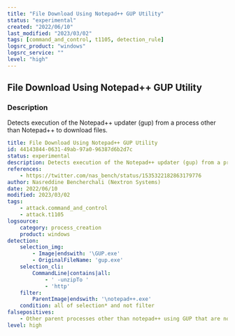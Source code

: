 ```yaml
---
title: "File Download Using Notepad++ GUP Utility"
status: "experimental"
created: "2022/06/10"
last_modified: "2023/03/02"
tags: [command_and_control, t1105, detection_rule]
logsrc_product: "windows"
logsrc_service: ""
level: "high"
---
```


## File Download Using Notepad++ GUP Utility

### Description

Detects execution of the Notepad++ updater (gup) from a process other than Notepad++ to download files.

```yml
title: File Download Using Notepad++ GUP Utility
id: 44143844-0631-49ab-97a0-96387d6b2d7c
status: experimental
description: Detects execution of the Notepad++ updater (gup) from a process other than Notepad++ to download files.
references:
    - https://twitter.com/nas_bench/status/1535322182863179776
author: Nasreddine Bencherchali (Nextron Systems)
date: 2022/06/10
modified: 2023/03/02
tags:
    - attack.command_and_control
    - attack.t1105
logsource:
    category: process_creation
    product: windows
detection:
    selection_img:
        - Image|endswith: '\GUP.exe'
        - OriginalFileName: 'gup.exe'
    selection_cli:
        CommandLine|contains|all:
            - ' -unzipTo '
            - 'http'
    filter:
        ParentImage|endswith: '\notepad++.exe'
    condition: all of selection* and not filter
falsepositives:
    - Other parent processes other than notepad++ using GUP that are not currently identified
level: high

```
